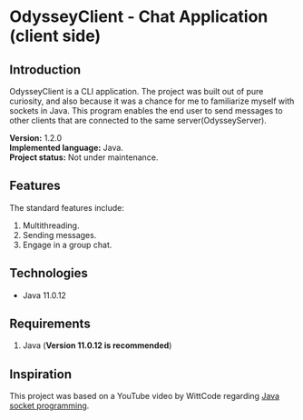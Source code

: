 # OdysseyClient - Chat Application (client side)

## Introduction
OdysseyClient is a CLI application. The project was built out of pure curiosity, and also because it was a chance for me to familiarize myself with sockets in Java. This program enables the end user to send messages to other clients that are connected to the same server(OdysseyServer).

**Version:** 1.2.0<br>
**Implemented language:** Java.<br>
**Project status:** Not under maintenance.

## Features
The standard features include:
1. Multithreading.
1. Sending messages.
1. Engage in a group chat.

## Technologies
* Java 11.0.12

## Requirements
1. Java (**Version 11.0.12 is recommended**)

## Inspiration

This project was based on a YouTube video by WittCode regarding [Java socket programming](https://www.youtube.com/watch?v=gLfuZrrfKes).
